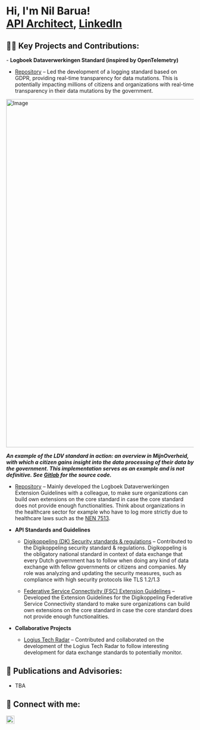<h1>Hi, I'm Nil Barua! <br/><a href="https://github.com/Nil-NMB01">API Architect</a>, <a href="www.linkedin.com/in/nil-netra-barua">LinkedIn</a>

<h2>👨‍💻 Key Projects and Contributions:</h2>
- <b>Logboek Dataverwerkingen Standard (inspired by OpenTelemetry)</b>
  
  - [Repository](https://github.com/Logius-standaarden/logboek-dataverwerkingen) – Led the development of a logging standard based on GDPR, providing real-time transparency for data mutations.  This is potentially impacting millions of citizens and organizations with real-time transparency in their data mutations by the government.
<img width="1580" height="932" alt="Image" src="https://github.com/user-attachments/assets/d1ec7513-198b-4a72-bda5-3badafe1c0f3" />

***An example of the LDV standard in action: an overview in MijnOverheid, with which a citizen gains insight into the data processing of their data by the government. This implementation serves as an example and is not definitive. See [Gitlab](https://gitlab.com/digilab.overheid.nl/ecosystem/logboek-dataverwerkingen/ldv-referentie-implementatie/-/blob/main/CONTRIBUTING.md) for the source code.***

  - [Repository](https://github.com/Logius-standaarden/logboek-dataverwerkingen) – Mainly developed the Logboek Dataverwerkingen Extension Guidelines with a colleague, to make sure organizations can build own extensions on the core standard in case the core standard does not provide enough functionalities. Think about organizations in the healthcare sector for example who have to log more strictly due to healthcare laws such as the [NEN 7513](https://www.nen.nl/nen-7513-2024-nl-329182).

- <b>API Standards and Guidelines</b>

  - [Digikoppeling (DK) Security standards & regulations](https://logius-standaarden.github.io/Digikoppeling-Beveiligingsstandaarden-en-voorschriften/) – Contributed to the Digikoppeling security standard & regulations. Digikoppeling is the obligatory national standard in context of data exchange that every Dutch government has to follow when doing any kind of data exchange with fellow governments or citizens and companies. My role was analyzing and updating the security measures, such as compliance with high security protocols like TLS 1.2/1.3

  - [Federative Service Connectivity (FSC) Extension Guidelines](https://github.com/Logius-standaarden/OIN-Stelsel) – Developed the Extension Guidelines for the Digikoppeling Federative Service Connectivity standard to make sure organizations can build own extensions on the core standard in case the core standard does not provide enough functionalities.

- <b>Collaborative Projects</b>

  - [Logius Tech Radar](https://github.com/Logius-standaarden/tech-radar) – Contributed and collaborated on the development of the Logius Tech Radar to follow interesting development for data exchange standards to potentially monitor.

<h2>📘 Publications and Advisories:</h2>

- TBA

<h2>🤳 Connect with me:</h2>

[<img align="left" alt="Nil Barua | LinkedIn" width="22px" src="https://media.licdn.com/dms/image/v2/D5603AQGyo6vL6f3BVg/profile-displayphoto-shrink_800_800/profile-displayphoto-shrink_800_800/0/1684826277159?e=1762387200&v=beta&t=nww10MzPVfl8aV39JoJSfaIhUD8lVQwO2QczZdCrhfQ" />][linkedin]

[linkedin]: www.linkedin.com/in/nil-netra-barua]
